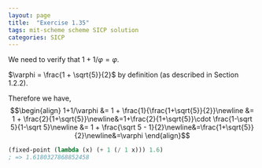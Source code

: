 ```yaml
---
layout: page
title:  "Exercise 1.35"
tags: mit-scheme scheme SICP solution
categories: SICP
---
```

We need to verify that $1 + 1/\varphi = \varphi$.

$\varphi = \frac{1 + \sqrt{5}}{2}$ by definition (as described in Section 1.2.2).

Therefore we have, $$\begin{align}
1+1/\varphi &= 1 + \frac{1}{\frac{1+\sqrt{5}}{2}}\newline &= 1 + \frac{2}{1+\sqrt{5}}\newline&=1+\frac{2}{1+\sqrt{5}}\cdot \frac{1-\sqrt 5}{1-\sqrt 5}\newline &= 1 + \frac{\sqrt 5 - 1}{2}\newline&=\frac{1+\sqrt{5}}{2}\newline&=\varphi 
\end{align}$$
```scheme
(fixed-point (lambda (x) (+ 1 (/ 1 x))) 1.6)
; => 1.6180327868852458
```